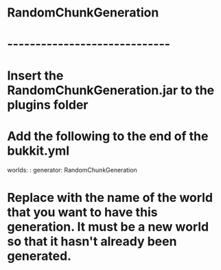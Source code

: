 # RandomChunkGeneration
# -----------------------------
# Insert the RandomChunkGeneration.jar to the plugins folder
# Add the following to the end of the bukkit.yml


worlds:
  <nameofworld>:
    generator: RandomChunkGeneration
  
  
# Replace <nameofworld> with the name of the world that you want to have this generation. It must be a new world so that it hasn't already been generated.
